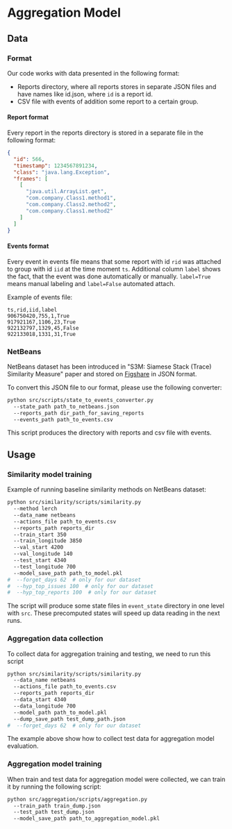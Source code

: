 # Aggregation Model

## Data

### Format

Our code works with data presented in the following format:

- Reports directory, where all reports stores in separate JSON files and have names like id.json, where `id` is a report
  id.
- CSV file with events of addition some report to a certain group.

#### Report format
Every report in the reports directory is stored in a separate file in the following format:
```json
{
  "id": 566,
  "timestamp": 1234567891234,
  "class": "java.lang.Exception",
  "frames": [
    [
      "java.util.ArrayList.get",
      "com.company.Class1.method1",
      "com.company.Class2.method2",
      "com.company.Class1.method2"
    ]
  ]
}
```

#### Events format
Every event in events file means that some report with id `rid` was attached to group with id `iid` 
at the time moment `ts`.
Additional column `label` shows the fact, that the event was done automatically or manually.
`label=True` means manual labeling and `label=False` automated attach.

Example of events file:
```
ts,rid,iid,label
906750420,755,1,True
917921167,1106,23,True
922132797,1329,45,False
922133018,1331,31,True
```

### NetBeans

NetBeans dataset has been introduced in "S3M: Siamese Stack (Trace) Similarity Measure" paper and stored on
[Figshare](https://figshare.com/articles/dataset/netbeans_stacktraces_json/14135003) in JSON format.

To convert this JSON file to our format, please use the following converter:

```bash
python src/scripts/state_to_events_converter.py
  --state_path path_to_netbeans.json
  --reports_path dir_path_for_saving_reports
  --events_path path_to_events.csv
```

This script produces the directory with reports and csv file with events.

## Usage

### Similarity model training

Example of running baseline similarity methods on NetBeans dataset:

```bash
python src/similarity/scripts/similarity.py
  --method lerch 
  --data_name netbeans 
  --actions_file path_to_events.csv 
  --reports_path reports_dir 
  --train_start 350 
  --train_longitude 3850 
  --val_start 4200 
  --val_longitude 140 
  --test_start 4340 
  --test_longitude 700
  --model_save_path path_to_model.pkl 
#  --forget_days 62  # only for our dataset
#  --hyp_top_issues 100  # only for our dataset
#  --hyp_top_reports 100  # only for our dataset
```

The script will produce some state files in `event_state` directory in one level with `src`.
These precomputed states will speed up data reading in the next runs.

### Aggregation data collection

To collect data for aggregation training and testing, we need to run this script

```bash
python src/similarity/scripts/similarity.py 
  --data_name netbeans 
  --actions_file path_to_events.csv 
  --reports_path reports_dir 
  --data_start 4340 
  --data_longitude 700 
  --model_path path_to_model.pkl
  --dump_save_path test_dump_path.json
#  --forget_days 62  # only for our dataset
```

The example above show how to collect test data for aggregation model evaluation.

### Aggregation model training

When train and test data for aggregation model were collected, we can train it by running the following script:
```bash
python src/aggregation/scripts/aggregation.py 
  --train_path train_dump.json 
  --test_path test_dump.json
  --model_save_path path_to_aggregation_model.pkl
```
